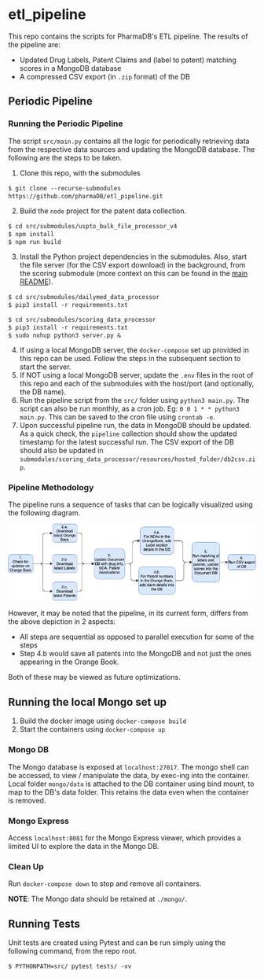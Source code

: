 # etl_pipeline
This repo contains the scripts for PharmaDB's ETL pipeline. The results of the pipeline are:
* Updated Drug Labels, Patent Claims and (label to patent) matching scores in a MongoDB database
* A compressed CSV export (in `.zip` format) of the DB

## Periodic Pipeline

### Running the Periodic Pipeline

The script `src/main.py` contains all the logic for periodically retrieving data from the respective data sources and updating the MongoDB database. The following are the steps to be taken.
1. Clone this repo, with the submodules
```
$ git clone --recurse-submodules https://github.com/pharmaDB/etl_pipeline.git
```
2. Build the `node` project for the patent data collection.
```
$ cd src/submodules/uspto_bulk_file_processor_v4
$ npm install
$ npm run build
```
3. Install the Python project dependencies in the submodules. Also, start the file server (for the CSV export download) in the background, from the scoring submodule (more context on this can be found in the [main README](https://github.com/pharmaDB/PharmaDB-README#running-the-pharmadb-back-end-infrastructure)).
```
$ cd src/submodules/dailymed_data_processor
$ pip3 install -r requirements.txt
```
```
$ cd src/submodules/scoring_data_processor
$ pip3 install -r requirements.txt
$ sudo nohup python3 server.py &
```
4. If using a local MongoDB server, the `docker-compose` set up provided in this repo can be used. Follow the steps in the subsequent section to start the server.
5. If NOT using a local MongoDB server, update the `.env` files in the root of this repo and each of the submodules with the host/port (and optionally, the DB name).
6. Run the pipeline script from the `src/` folder using `python3 main.py`. The script can also be run monthly, as a cron job. Eg: `0 0 1 * * python3 main.py`. This can be saved to the cron file using `crontab -e`.
7. Upon successful pipeline run, the data in MongoDB should be updated. As a quick check, the `pipeline` collection should show the updated timestamp for the latest successful run. The CSV export of the DB should also be updated in `submodules/scoring_data_processor/resources/hosted_folder/db2csv.zip`.

### Pipeline Methodology

The pipeline runs a sequence of tasks that can be logically visualized using the following diagram.

![ETL Pipeline](./assets/etl_workflow.png)

However, it may be noted that the pipeline, in its current form, differs from the above depiction in 2 aspects:
* All steps are sequential as opposed to parallel execution for some of the steps
* Step 4.b would save all patents into the MongoDB and not just the ones appearing in the Orange Book.

Both of these may be viewed as future optimizations.

## Running the local Mongo set up
1. Build the docker image using `docker-compose build`
2. Start the containers using `docker-compose up`

### Mongo DB
The Mongo database is exposed at `localhost:27017`. The mongo shell can be accessed, to view / manipulate the data, by exec-ing into the container. Local folder `mongo/data` is attached to the DB container using bind mount, to map to the DB's data folder. This retains the data even when the container is removed.

### Mongo Express
Access `localhost:8081` for the Mongo Express viewer, which provides a limited UI to explore the data in the Mongo DB.

### Clean Up
Run `docker-compose down` to stop and remove all containers.

__NOTE__: The Mongo data should be retained at `./mongo/`.

## Running Tests

Unit tests are created using Pytest and can be run simply using the following command, from the repo root.
```
$ PYTHONPATH=src/ pytest tests/ -vv
```
